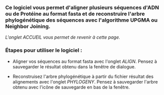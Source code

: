 ### Ce logiciel vous permet d'aligner plusieurs séquences d'ADN ou de Protéine au format fasta et de reconstruire l'arbre phylogénétique des séquences avec l'algorithme UPGMA ou Neighbor Joining.

*L'onglet ACCUEIL vous permet de revenir à cette page.*

### Étapes pour utiliser le logiciel :
        
- Aligner vos séquences au format fasta avec l'onglet <em>ALIGN</em>. Pensez à sauvegarder le résultat obtenu dans la fenêtre de dialogue.
         
- Reconstruisez l'arbre phylogénétique à partir du fichier résultat des alignements avec l'onglet <em>PHYLOGENY</em>. Pensez à sauvegarder l'arbre obtenu avec l'icône de sauvegarde en bas de la fenêtre.